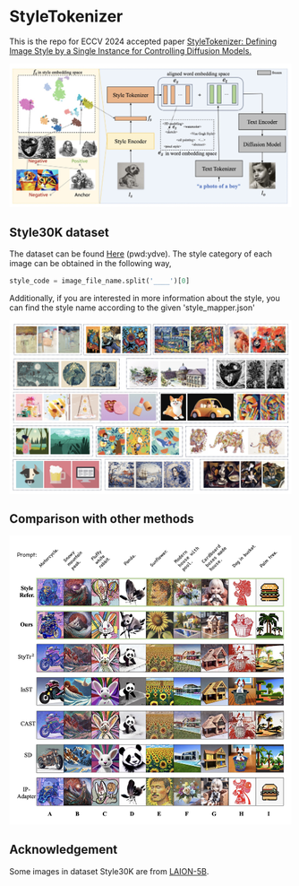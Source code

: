 # StyleTokenizer
This is the repo for ECCV 2024 accepted paper [StyleTokenizer: Defining Image Style by a Single Instance for Controlling Diffusion Models.]()

<div align="center">
  <img src="res/framework.jpg" width="900px" />
</div>


## Style30K dataset
The dataset can be found [Here](https://pan.baidu.com/s/1_XSefW0DmnocuLQ_kndZrQ?pwd=ydve) (pwd:ydve). The style category of each image can be obtained in the following way,
```python
style_code = image_file_name.split('____')[0]
```
Additionally, if you are interested in more information about the style, you can find the style name according to the given 'style_mapper.json'


<div align="center">
  <img src="res/style30k.jpg" width="900px" />
</div>


## Comparison with other methods

<div align="center">
  <img src="res/comparison.jpg" width="900px" />
</div>


## Acknowledgement
Some images in dataset Style30K are from [LAION-5B](https://laion.ai/blog/laion-5b/).
